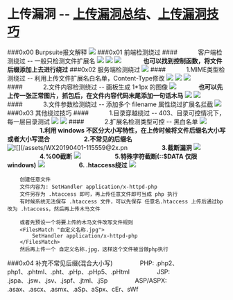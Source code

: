 # 上传漏洞 -- [上传漏洞总结](https://www.andseclab.com/2018/12/01/%E4%B8%8A%E4%BC%A0%E6%BC%8F%E6%B4%9E%E6%94%BB%E5%87%BB%E6%80%BB%E7%BB%93/)、[上传漏洞技巧](https://blog.csdn.net/a15803617402/article/details/83003152)
###0x00 Burpsuite报文解释
![](/assets/165BC275DAF6A223E3B8A8BCAE7406E5.jpg)
###0x01 前端检测绕过
####&nbsp;&nbsp;&nbsp;&nbsp;&nbsp;&nbsp;&nbsp;&nbsp;&nbsp;&nbsp;&nbsp;&nbsp;客户端检测绕过 -- 一般只检测文件扩展名
![](/assets/26CCFF8A03E5D2EDBECC3D73EEDC8E9E.png)
![](/assets/39B17F43ECC2EBBE50BE035F68CC111F.jpg)
![](/assets/EA98209121D004407CB454136B638AC8.png)
&nbsp;&nbsp;&nbsp;&nbsp;&nbsp;&nbsp;&nbsp;&nbsp;&nbsp;&nbsp;&nbsp;&nbsp;**也可以找到控制函数，将文件后缀添加上去进行绕过**
###0x02 服务端检测绕过
![](/assets/CFCAF2D29537149133FA48782BC548AB.png)
####&nbsp;&nbsp;&nbsp;&nbsp;&nbsp;&nbsp;&nbsp;&nbsp;&nbsp;&nbsp;&nbsp;&nbsp;1.MIME类型检测绕过 -- 利用上传文件扩展名白名单，Content-Type修改
![](/assets/EECBADAFDDE510A581B45435073EF64F.png)
![](/assets/D0AFD54E7643628E868252C9AAA34BE0.png)
![](/assets/B99492B429E94D7ADA75FC00C460B902.png)
####&nbsp;&nbsp;&nbsp;&nbsp;&nbsp;&nbsp;&nbsp;&nbsp;&nbsp;&nbsp;&nbsp;&nbsp;2.文件内容检测绕过 -- 画板生成 1*1px 的图像
![](/assets/364D4AAB3C4557E8BE2152DE8A842832.png)
&nbsp;&nbsp;&nbsp;&nbsp;&nbsp;&nbsp;&nbsp;&nbsp;&nbsp;&nbsp;&nbsp;&nbsp;**也可以先上传一张正常图片，抓包后，在文件内容代码末尾添加一句话木马**
![](/assets/WX20190401-112025@2x.png)
![](/assets/B4369CB0B82E4DD61EBACD785FD59CBC.png)
####&nbsp;&nbsp;&nbsp;&nbsp;&nbsp;&nbsp;&nbsp;&nbsp;&nbsp;&nbsp;&nbsp;&nbsp;3.文件参数检测绕过 -- 添加多个 filename 属性绕过扩展名拦截
![](/assets/E61BBEFA96F807CBC994888B2145F8B2.png)
###0x03 其他绕过技巧
####&nbsp;&nbsp;&nbsp;&nbsp;&nbsp;&nbsp;&nbsp;&nbsp;&nbsp;&nbsp;&nbsp;&nbsp;1.目录穿越绕过 -- 403、目录可控情况下，每一层目录测试
![](/assets/347A990B43ED15FA221D46C4CA549D92.png)
![](/assets/D0A43F246125AADC3154BC5A7858DD6C.jpg)
####&nbsp;&nbsp;&nbsp;&nbsp;&nbsp;&nbsp;&nbsp;&nbsp;&nbsp;&nbsp;&nbsp;&nbsp;2.扩展名检测类型可控 -- 黑白名单
![](/assets/WX20190401-133031@2x.png)
&nbsp;&nbsp;&nbsp;&nbsp;&nbsp;&nbsp;&nbsp;&nbsp;&nbsp;&nbsp;&nbsp;&nbsp;&nbsp;&nbsp;&nbsp;&nbsp;&nbsp;&nbsp;&nbsp;**1.利用 windows 不区分大小写特性，在上传时候将文件后缀名大小写或者大小写混合**
&nbsp;&nbsp;&nbsp;&nbsp;&nbsp;&nbsp;&nbsp;&nbsp;&nbsp;&nbsp;&nbsp;&nbsp;&nbsp;&nbsp;&nbsp;&nbsp;&nbsp;&nbsp;&nbsp;**2.不常见的后缀名**
![![](/assets/WX20190401-115559@2x.pn](/assets/WX20190401-115730@2x.png)
&nbsp;&nbsp;&nbsp;&nbsp;&nbsp;&nbsp;&nbsp;&nbsp;&nbsp;&nbsp;&nbsp;&nbsp;&nbsp;&nbsp;&nbsp;&nbsp;&nbsp;&nbsp;&nbsp;**3.截断漏洞**
![](/assets/WX20190401-132149@2x.png)
&nbsp;&nbsp;&nbsp;&nbsp;&nbsp;&nbsp;&nbsp;&nbsp;&nbsp;&nbsp;&nbsp;&nbsp;&nbsp;&nbsp;&nbsp;&nbsp;&nbsp;&nbsp;&nbsp;**4.%00截断**
![](/assets/WX20190401-132640@2x.png)
&nbsp;&nbsp;&nbsp;&nbsp;&nbsp;&nbsp;&nbsp;&nbsp;&nbsp;&nbsp;&nbsp;&nbsp;&nbsp;&nbsp;&nbsp;&nbsp;&nbsp;&nbsp;&nbsp;**5.特殊字符截断(::$DATA 仅限 windows)**
![](/assets/WX20190401-132803@2x.png)
&nbsp;&nbsp;&nbsp;&nbsp;&nbsp;&nbsp;&nbsp;&nbsp;&nbsp;&nbsp;&nbsp;&nbsp;&nbsp;&nbsp;&nbsp;&nbsp;&nbsp;&nbsp;&nbsp;**6. .htaccess绕过**
![](/assets/WX20190401-165011@2x.png)

```
    创建任意文件
    文件内容为: SetHandler application/x-httpd-php
    文件另存为 .htaccess 即可，再上传任意文件即可当成 php 执行
    有时候系统无法保存 .htaccess 文件，可以先保存 任意名.htaccess 上传后通过bp改为 .htaccess，然后再上传木马文件
    
    或者先预设一个将要上传的木马文件改写文件规则
    <FilesMatch "自定义名称.jpg">
        SetHandler application/x-httpd-php
    </FilesMatch>	
    然后再上传一个 自定义名称.jpg，这样这个文件被当做php执行
```


###0x04 补充不常见后缀(混合大小写)
&nbsp;&nbsp;&nbsp;&nbsp;&nbsp;&nbsp;&nbsp;&nbsp;&nbsp;&nbsp;&nbsp;&nbsp;&nbsp;&nbsp;&nbsp;PHP: .php2、php1、.phtml、.pht、.pHp、.pHp5、.pHtml
&nbsp;&nbsp;&nbsp;&nbsp;&nbsp;&nbsp;&nbsp;&nbsp;&nbsp;&nbsp;&nbsp;&nbsp;&nbsp;&nbsp;&nbsp;JSP: .jspa、.jsw、.jsv、.jspf、.jtml、.jSp
&nbsp;&nbsp;&nbsp;&nbsp;&nbsp;&nbsp;&nbsp;&nbsp;&nbsp;&nbsp;&nbsp;&nbsp;&nbsp;&nbsp;&nbsp;ASP/ASPX: .asax、.ascx、.asmx、.aSp、aSpx、cEr、sWf














